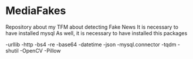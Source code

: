 # MediaFakes
Repository about my TFM about detecting Fake News
It is necessary to have installed mysql As well, it is necessary to have installed this packages

-urllib
-http
-bs4
-re
-base64
-datetime
-json
-mysql.connector
-tqdm
-shutil
-OpenCV
-Pillow
